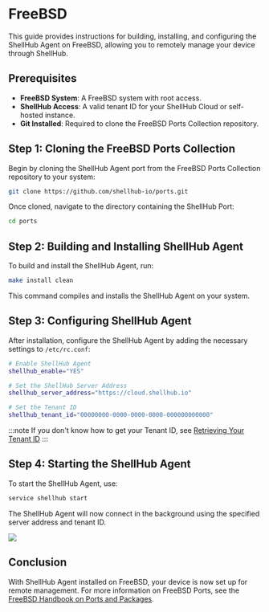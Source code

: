 # FreeBSD

This guide provides instructions for building, installing, and configuring the ShellHub Agent on FreeBSD, allowing you to remotely manage your device through ShellHub.

## Prerequisites

- **FreeBSD System**: A FreeBSD system with root access.
- **ShellHub Access**: A valid tenant ID for your ShellHub Cloud or self-hosted instance.
- **Git Installed**: Required to clone the FreeBSD Ports Collection repository.

## Step 1: Cloning the FreeBSD Ports Collection

Begin by cloning the ShellHub Agent port from the FreeBSD Ports Collection repository to your system:

```bash
git clone https://github.com/shellhub-io/ports.git
```

Once cloned, navigate to the directory containing the ShellHub Port:

```bash
cd ports
```

## Step 2: Building and Installing ShellHub Agent

To build and install the ShellHub Agent, run:

```bash
make install clean
```

This command compiles and installs the ShellHub Agent on your system.

## Step 3: Configuring ShellHub Agent

After installation, configure the ShellHub Agent by adding the necessary settings to `/etc/rc.conf`:

```bash
# Enable ShellHub Agent
shellhub_enable="YES"

# Set the ShellHub Server Address
shellhub_server_address="https://cloud.shellhub.io"

# Set the Tenant ID
shellhub_tenant_id="00000000-0000-0000-0000-000000000000"
```

:::note
If you don't know how to get your Tenant ID, see [Retrieving Your Tenant ID](/user-guides/namespaces/retrieving-your-tenant-id)
:::

## Step 4: Starting the ShellHub Agent

To start the ShellHub Agent, use:

```bash
service shellhub start
```

The ShellHub Agent will now connect in the background using the specified server address and tenant ID.

![](/img/pending-device-notification.png)

## Conclusion

With ShellHub Agent installed on FreeBSD, your device is now set up for remote management. For more information on FreeBSD Ports, see the [FreeBSD Handbook on Ports and Packages](https://www.freebsd.org/doc/handbook/ports.html).